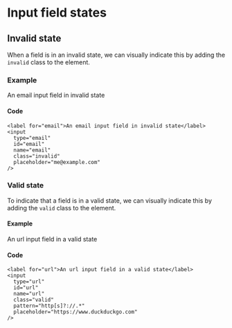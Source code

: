 # Input field states

## Invalid state

When a field is in an invalid state, we can visually indicate this by adding the `invalid` class to the element.

### Example

An email input field in invalid state

#### Code

    <label for="email">An email input field in invalid state</label>
    <input
      type="email"
      id="email"
      name="email"
      class="invalid"
      placeholder="me@example.com"
    />

### Valid state

To indicate that a field is in a valid state, we can visually indicate this by adding the `valid` class to the element.

#### Example

An url input field in a valid state

#### Code

    <label for="url">An url input field in a valid state</label>
    <input
      type="url"
      id="url"
      name="url"
      class="valid"
      pattern="http[s]?://.*"
      placeholder="https://www.duckduckgo.com"
    />
